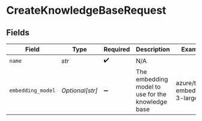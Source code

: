 # CreateKnowledgeBaseRequest


## Fields

| Field                                             | Type                                              | Required                                          | Description                                       | Example                                           |
| ------------------------------------------------- | ------------------------------------------------- | ------------------------------------------------- | ------------------------------------------------- | ------------------------------------------------- |
| `name`                                            | *str*                                             | :heavy_check_mark:                                | N/A                                               |                                                   |
| `embedding_model`                                 | *Optional[str]*                                   | :heavy_minus_sign:                                | The embedding model to use for the knowledge base | azure/text-embedding-3-large                      |